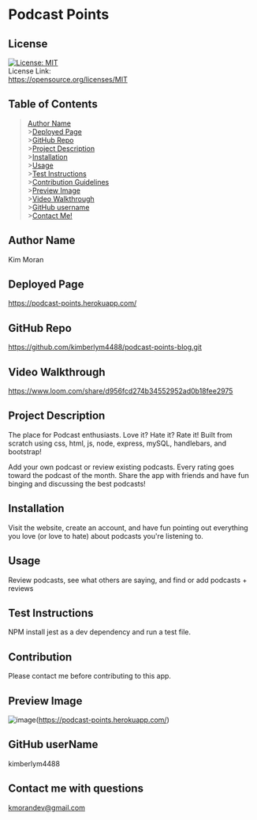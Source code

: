 # Podcast Points

## License

[![License: MIT](https://img.shields.io/badge/License-MIT-yellow.svg)](https://opensource.org/licenses/MIT)<br> License Link:<br> https://opensource.org/licenses/MIT

## Table of Contents

> [Author Name](#author-name) <br> >[Deployed Page](#deployed-page) <br> >[GitHub Repo](#github-repo) <br> >[Project Description](#project-description)<br> >[Installation](#installation)<br> >[Usage](#usage)<br> >[Test Instructions](#test-instructions)<br> >[Contribution Guidelines](#contribution)<br> >[Preview Image](#preview-image)<br> >[Video Walkthrough](#video-walkthrough)<br> >[GitHub username](#github-username)<br> >[Contact Me!](#contact-me-with-questions)<br>

## Author Name

Kim Moran

## Deployed Page

https://podcast-points.herokuapp.com/

## GitHub Repo

https://github.com/kimberlym4488/podcast-points-blog.git

## Video Walkthrough

https://www.loom.com/share/d956fcd274b34552952ad0b18fee2975

## Project Description

The place for Podcast enthusiasts. Love it? Hate it? Rate it! Built from scratch using css, html, js, node, express, mySQL, handlebars, and bootstrap!

Add your own podcast or review existing podcasts. Every rating goes toward the podcast of the month. Share the app with friends and have fun binging and discussing the best podcasts!

## Installation

Visit the website, create an account, and have fun pointing out everything you love (or love to hate) about podcasts you're listening to.

## Usage

Review podcasts, see what others are saying, and find or add podcasts + reviews

## Test Instructions

NPM install jest as a dev dependency and run a test file.

## Contribution

Please contact me before contributing to this app.

## Preview Image

![image](https://user-images.githubusercontent.com/92805933/158256272-38c948b9-a7e4-4e99-8bbb-e591c0ff1161.png)(https://podcast-points.herokuapp.com/)

## GitHub userName

kimberlym4488

## Contact me with questions

kmorandev@gmail.com
